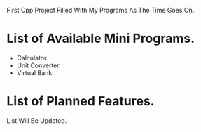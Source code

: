 First Cpp Project Filled With My Programs As The Time Goes On.

# List of Available Mini Programs.
- Calculator.
- Unit Converter.
- Virtual Bank

# List of Planned Features.

List Will Be Updated.
